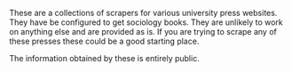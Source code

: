 These are a collections of scrapers for various university press websites. They have be configured to get sociology books. They are unlikely to work on anything else and are provided as is. If you are trying to scrape any of these presses these could be a good starting place.


The information obtained by these is entirely public. 
